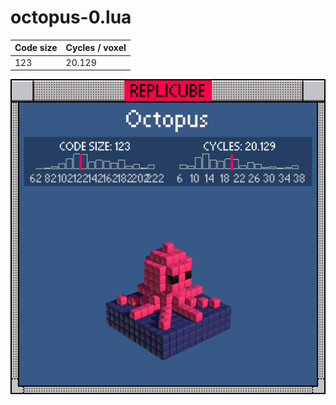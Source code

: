 # octopus-0.lua

| Code size | Cycles / voxel |
| --------- | -------------- |
| 123       | 20.129         |

![](octopus-0.png)
